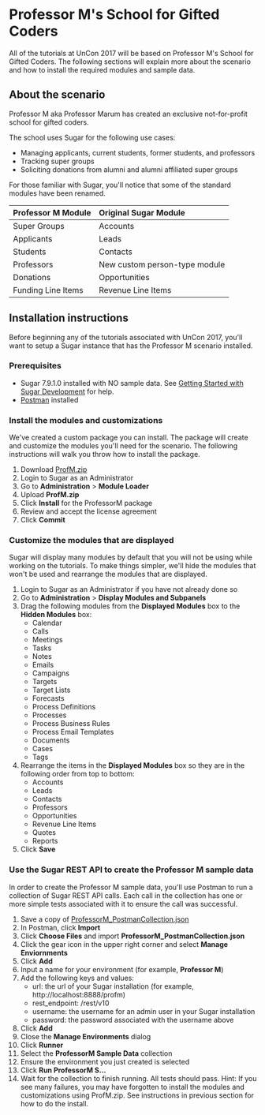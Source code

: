 # Professor M's School for Gifted Coders

All of the tutorials at UnCon 2017 will be based on Professor M's School for Gifted Coders.  The following sections will explain more about the scenario and how to install the required modules and sample data.

## About the scenario
Professor M aka Professor Marum has created an exclusive not-for-profit school for gifted coders.  

The school uses Sugar for the following use cases:
- Managing applicants, current students, former students, and professors
- Tracking super groups
- Soliciting donations from alumni and alumni affiliated super groups

For those familiar with Sugar, you'll notice that some of the standard modules have been renamed.

| Professor M Module | Original Sugar Module |
| :--- | :--- |
| Super Groups | Accounts |
| Applicants | Leads |
| Students | Contacts |
| Professors | New custom person-type module |
| Donations | Opportunities |
| Funding Line Items | Revenue Line Items|

## Installation instructions

Before beginning any of the tutorials associated with UnCon 2017, you'll want to setup a Sugar instance that has the Professor M scenario installed.

### Prerequisites
- Sugar 7.9.1.0 installed with NO sample data.  See [Getting Started with Sugar Development](https://developer.sugarcrm.com/getting-started) for help.
- [Postman](www.getpostman.com) installed 

### Install the modules and customizations
We've created a custom package you can install.  The package will create and customize the modules you'll need for the scenario.  The following instructions will walk you throw how to install the package.
1. Download [ProfM.zip](/ProfessorM/ProfM.zip)
1. Login to Sugar as an Administrator
1. Go to **Administration** > **Module Loader**
1. Upload **ProfM.zip**
1. Click **Install** for the ProfessorM package
1. Review and accept the license agreement
1. Click **Commit**

### Customize the modules that are displayed
Sugar will display many modules by default that you will not be using while working on the tutorials.  To make things simpler, we'll hide the modules that won't be used and rearrange the modules that are displayed.
1. Login to Sugar as an Administrator if you have not already done so
1. Go to **Administration** > **Display Modules and Subpanels**
1. Drag the following modules from the **Displayed Modules** box to the **Hidden Modules** box:
   * Calendar
   * Calls
   * Meetings
   * Tasks
   * Notes
   * Emails
   * Campaigns
   * Targets
   * Target Lists
   * Forecasts
   * Process Definitions
   * Processes
   * Process Business Rules
   * Process Email Templates
   * Documents
   * Cases
   * Tags
1. Rearrange the items in the **Displayed Modules** box so they are in the following order from top to bottom:
   * Accounts
   * Leads
   * Contacts
   * Professors
   * Opportunities
   * Revenue Line Items
   * Quotes
   * Reports
1. Click **Save**

### Use the Sugar REST API to create the Professor M sample data
In order to create the Professor M sample data, you'll use Postman to run a collection of Sugar REST API calls.  Each call in the collection has one or more simple tests associated with it to ensure the call was successful.
1. Save a copy of [ProfessorM_PostmanCollection.json](https://raw.githubusercontent.com/sugarcrm/uncon/2017/ProfessorM/ProfessorM_SampleData/ProfessorM_PostmanCollection.json)
1. In Postman, click **Import**
1. Click **Choose Files** and import **ProfessorM_PostmanCollection.json**
1. Click the gear icon in the upper right corner and select **Manage Enviornments**
1. Click **Add** 
1. Input a name for your environment (for example, **Professor M**)
1. Add the following keys and values:
   * url: the url of your Sugar installation (for example, http://localhost:8888/profm)
   * rest_endpoint:  /rest/v10
   * username:  the username for an admin user in your Sugar installation
   * password:  the password associated with the username above
1. Click **Add**
1. Close the **Manage Environments** dialog
1. Click **Runner**
1. Select the **ProfessorM Sample Data** collection
1. Ensure the environment you just created is selected
1. Click **Run ProfessorM S...**
1. Wait for the collection to finish running. All tests should pass.
   Hint:  If you see many failures, you may have forgotten to install the modules and customizations using ProfM.zip.  See instructions in previous section for how to do the install.
